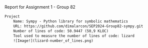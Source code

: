 Report for Assignment 1 - Group 82

    Project
        Name: Sympy - Python library for symbolic mathematics
        URL: https://github.com/dimalarcon/SEP2024-Group82-sympy.git
        Number of lines of code: 50.9447 (50,9 KLOC)
        Tool used to measure the number of lines of code: lizard
        ![Image!](lizard-number_of_lines.png)